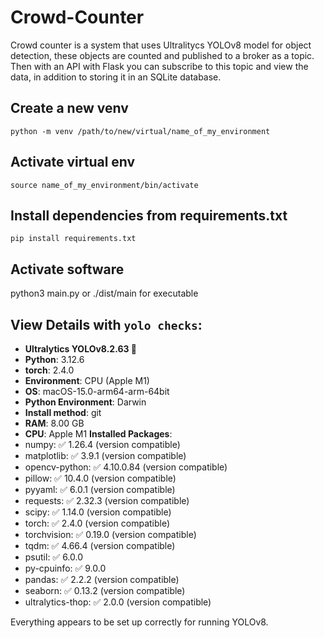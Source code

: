 # Crowd-Counter

Crowd counter is a system that uses Ultralitycs YOLOv8 model for object detection, these objects are counted and published to a broker as a topic.
Then with an API with Flask you can subscribe to this topic and view the data, in addition to storing it in an SQLite database.

## Create a new venv

<pre><code>python -m venv /path/to/new/virtual/name_of_my_environment</code></pre>

## Activate virtual env

<pre><code>source name_of_my_environment/bin/activate</pre></code>

## Install dependencies from requirements.txt

<pre><code>pip install requirements.txt</code></pre>

## Activate software

python3 main.py or ./dist/main for executable

## View Details with `yolo checks`:

- **Ultralytics YOLOv8.2.63 🚀**
- **Python**: 3.12.6
- **torch**: 2.4.0
- **Environment**: CPU (Apple M1)
- **OS**: macOS-15.0-arm64-arm-64bit
- **Python Environment**: Darwin
- **Install method**: git
- **RAM**: 8.00 GB
- **CPU**: Apple M1
  **Installed Packages**:
- numpy: ✅ 1.26.4 (version compatible)
- matplotlib: ✅ 3.9.1 (version compatible)
- opencv-python: ✅ 4.10.0.84 (version compatible)
- pillow: ✅ 10.4.0 (version compatible)
- pyyaml: ✅ 6.0.1 (version compatible)
- requests: ✅ 2.32.3 (version compatible)
- scipy: ✅ 1.14.0 (version compatible)
- torch: ✅ 2.4.0 (version compatible)
- torchvision: ✅ 0.19.0 (version compatible)
- tqdm: ✅ 4.66.4 (version compatible)
- psutil: ✅ 6.0.0
- py-cpuinfo: ✅ 9.0.0
- pandas: ✅ 2.2.2 (version compatible)
- seaborn: ✅ 0.13.2 (version compatible)
- ultralytics-thop: ✅ 2.0.0 (version compatible)

Everything appears to be set up correctly for running YOLOv8.
